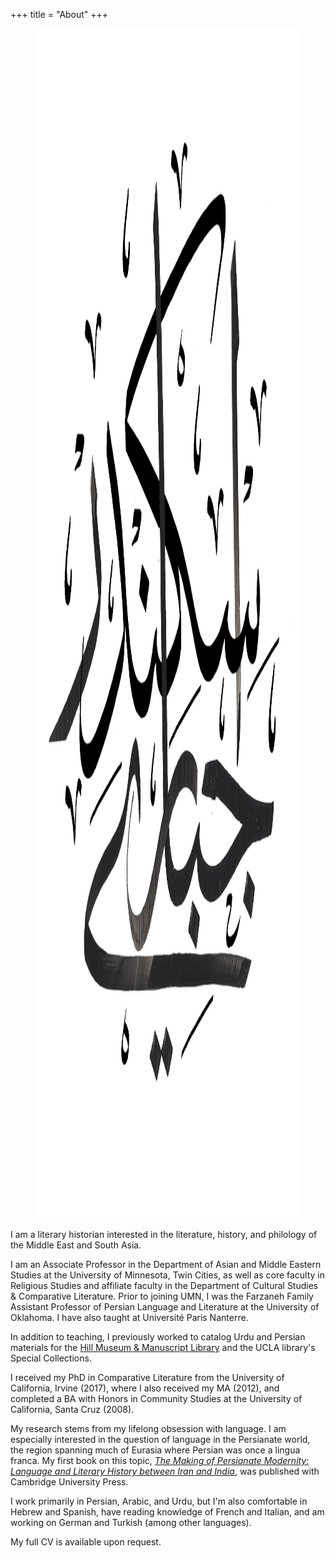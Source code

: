 +++
title = "About"
+++

<div class="container">
    <div class="row align-items-start">
        <div class="col">
            <section>
                <figure>
                    <img class="img-fluid" src="/logo.png"
                       alt="my monogram" width="1904" height="1904"/>
                </figure>
            </section>
        </div>
        <div class="w-100 d-block d-md-none d-lg-none
                    d-xl-none"></div>
        <div class="col">
            <section>
                <p>I am a literary historian interested in the literature, history, and
                    philology of the Middle East and South Asia.</p>
                <p>I am an Associate Professor in the Department of Asian and Middle
                    Eastern Studies at the University of Minnesota, Twin Cities, as well as
                    core faculty in Religious Studies and affiliate faculty in the
                    Department of Cultural Studies &amp; Comparative Literature. Prior to
                    joining UMN, I was the Farzaneh Family Assistant Professor of Persian
                    Language and Literature at the University of Oklahoma. I have also
                    taught at Université Paris Nanterre.</p>
                <p>In addition to teaching, I previously worked to catalog Urdu and
                    Persian materials for the <a href="https://www.vhmml.org/">Hill Museum
                        &amp; Manuscript Library</a> and the UCLA library's Special
                    Collections.</p>
                <p>I received my PhD in Comparative Literature from the University of
                    California, Irvine (2017), where I also received my MA (2012), and
                    completed a BA with Honors in Community Studies at the University of
                    California, Santa Cruz (2008).</p>
                <p>My research stems from my lifelong obsession with language. I am
                    especially interested in the question of language in the Persianate
                    world, the region spanning much of Eurasia where Persian was once a
                    lingua franca. My first book on this topic, <a
                        href="https://www.cambridge.org/core/books/making-of-persianate-modernity/A796FA74ABF9B0B6FAE1C81F60D75891"><em>The
                            Making of Persianate Modernity: Language and Literary History between
                            Iran and India</em></a>, was published with Cambridge University
                    Press.</p>
                <p>I work primarily in Persian, Arabic, and Urdu, but I'm also
                    comfortable in Hebrew and Spanish, have reading knowledge of French and
                    Italian, and am working on German and Turkish (among other
                    languages).</p>
                <p>My full CV is available upon request.</p>
            </section>
        </div>
    </div>
</div>

<!--
![](/logo.png)

I am a literary historian interested in the literature, history, and philology
of the Middle East and South Asia.

I am an Associate Professor in the Department of Asian and Middle Eastern
Studies at the University of Minnesota, Twin Cities, as well as core faculty in
Religious Studies and affiliate faculty in the Department of Cultural Studies &
Comparative Literature. Prior to joining UMN, I was the Farzaneh Family
Assistant Professor of Persian Language and Literature at the University of
Oklahoma. I have also taught at Université Paris Nanterre.

In addition to teaching, I previously worked to catalog Urdu and Persian
materials for the [Hill Museum & Manuscript Library](https://www.vhmml.org/) and the UCLA library's
Special Collections.

I received my PhD in Comparative Literature from the University of California,
Irvine (2017), where I also received my MA (2012), and completed a BA with
Honors in Community Studies at the University of California, Santa Cruz (2008).

My research stems from my lifelong obsession with language. I am especially
interested in the question of language in the Persianate world, the region
spanning much of Eurasia where Persian was once a lingua franca. My first book
on this topic, [*The Making of Persianate Modernity: Language and Literary
History between Iran and
India*](https://www.cambridge.org/core/books/making-of-persianate-modernity/A796FA74ABF9B0B6FAE1C81F60D75891),
was published with Cambridge University Press.

I work primarily in Persian, Arabic, and Urdu, but I'm also comfortable in
Hebrew and Spanish, have reading knowledge of French and Italian, and am working
on German and Turkish (among other languages).

My full CV is available upon request.
-->
